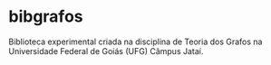 bibgrafos
=========

Biblioteca experimental criada na disciplina de Teoria dos Grafos na Universidade Federal de Goiás (UFG) Câmpus Jataí.
